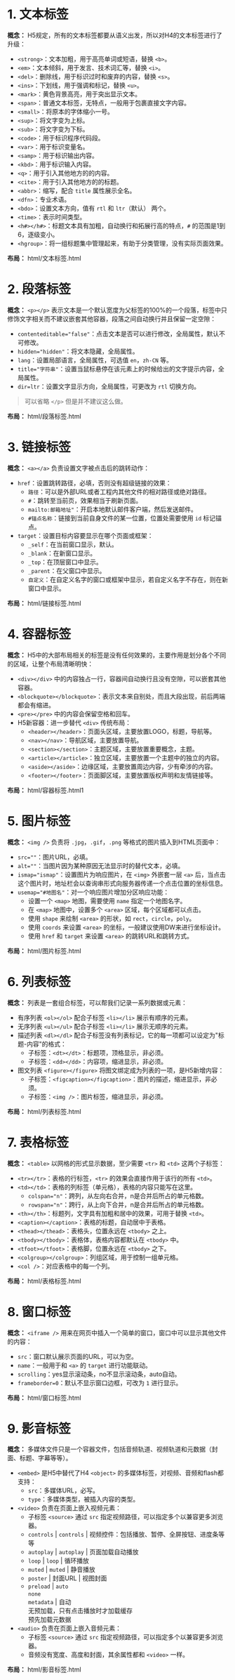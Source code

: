 # 1. 文本标签

**概念：** H5规定，所有的文本标签都要从语义出发，所以对H4的文本标签进行了升级：
- `<strong>`：文本加粗，用于高亮单词或短语，替换 `<b>`。
- `<em>`：文本倾斜，用于发言、技术词汇等，替换 `<i>`。
- `<del>`：删除线，用于标识过时和废弃的内容，替换 `<s>`。
- `<ins>`：下划线，用于强调和标记，替换 `<u>`。
- `<mark>`：黄色背景高亮，用于突出显示文本。
- `<span>`：普通文本标签，无特点，一般用于包裹直接文字内容。
- `<small>`：将原本的字体缩小一号。
- `<sup>`：将文字变为上标。
- `<sub>`：将文字变为下标。
- `<code>`：用于标识程序代码段。
- `<var>`：用于标识变量名。
- `<samp>`：用于标识输出内容。
- `<kbd>`：用于标识输入内容。
- `<q>`：用于引入其他地方的的内容。
- `<cite>`：用于引入其他地方的的标题。
- `<abbr>`：缩写，配合 `title` 属性展示全名。
- `<dfn>`：专业术语。
- `<bdo>`：设置文本方向，值有 `rtl` 和 `ltr`（默认） 两个。
- `<time>`：表示时间类型。
- `<h#></h#>`：标题文本具有加粗，自动换行和拓展行高的特点，`#` 的范围是1到6，逐级变小。
- `<hgroup>`：将一组标题集中管理起来，有助于分类管理，没有实际页面效果。

**布局：** html/文本标签.html

# 2. 段落标签

**概念：** `<p></p>` 表示文本是一个默认宽度为父标签的100%的一个段落，标签中只修饰文字相关而不建议嵌套其他容器，段落之间自动换行并且保留一定空隙：
- `contenteditable="false"`：点击文本是否可以进行修改，全局属性，默认不可修改。
- `hidden="hidden"`：将文本隐藏，全局属性。
- `lang`：设置局部语言，全局属性，可选值 `en`，`zh-CN` 等。
- `title="字符串"`：设置当鼠标悬停在该元素上的时候给出的文字提示内容，全局属性。
- `dir=ltr`：设置文字显示方向，全局属性，可更改为 `rtl` 切换方向。

> 可以省略 `</p>` 但是并不建议这么做。

**布局：** html/段落标签.html

# 3. 链接标签

**概念：** `<a></a>` 负责设置文字被点击后的跳转动作：
- `href`：设置跳转路径，必填，否则没有超级链接的效果：
    - `路径`：可以是外部URL或者工程内其他文件的相对路径或绝对路径。
    - `#`：跳转至当前页，效果相当于刷新页面。
    - `mailto:邮箱地址"`：开启本地默认邮件客户端，然后发送邮件。
    - `#锚点名称`：链接到当前自身文件的某一位置，位置处需要使用 `id` 标记锚点。
- `target`：设置目标内容要显示在哪个页面或框架：
    - `_self`：在当前窗口显示，默认。
    - `_blank`：在新窗口显示。
    - `_top`：在顶层窗口中显示。
    - `_parent`：在父窗口中显示。
    - `自定义`：在自定义名字的窗口或框架中显示，若自定义名字不存在，则在新窗口中显示。

**布局：** html/链接标签.html

# 4. 容器标签

**概念：** H5中的大部布局相关的标签是没有任何效果的，主要作用是划分各个不同的区域，让整个布局清晰明快：
- `<div></div>` 中的内容独占一行，容器间自动换行且没有空隙，可以嵌套其他容器。
- `<blockquote></blockquote>`：表示文本来自别处，而且大段出现，前后两端都会有缩进。
- `<pre></pre>` 中的内容会保留空格和回车。
- H5新容器：进一步替代 `<div>` 传统布局：
    - `<header></header>`：页面头区域，主要放置LOGO，标题，导航等。
    - `<nav></nav>`：导航区域，主要放置导航。
    - `<section></section>`：主题区域，主要放置重要概念，主题。
    - `<article></article>`：独立区域，主要放置一个主题中的独立的内容。
    - `<aside></aside>`：边缘区域，主要放置周边内容，少有牵涉的内容。
    - `<footer></footer>`：页面脚区域，主要放置版权声明和友情链接等。
    
**布局：** html/容器标签.html1

# 5. 图片标签

**概念：** `<img />` 负责将 `.jpg`，`.gif`，`.png` 等格式的图片插入到HTML页面中：
- `src=""`：图片URL，必填。
- `alt=""`：当图片因为某种原因无法显示时的替代文本，必填。
- `ismap="ismap"`：设置图片为响应图片，在 `<img>` 外嵌套一层 `<a>` 后，当点击这个图片时，地址栏会以查询串形式向服务器传递一个点击位置的坐标信息。
- `usemap="#地图名"`：对一个响应图片增加分区响应功能：
    - 设置一个 `<map>` 地图，需要使用 `name` 指定一个地图名字。
    - 在 `<map>` 地图中，设置多个 `<area>` 区域，每个区域都可以点击。
    - 使用 `shape` 来绘制 `<area>` 的形状，如 `rect`，`circle`，`poly`。
    - 使用 `coords` 来设置 `<area>` 的坐标，一般建议使用DW来进行坐标设计。
    - 使用 `href` 和 `target` 来设置 `<area>` 的跳转URL和跳转方式。
    
**布局：** html/图片标签.html

# 6. 列表标签

**概念：** 列表是一套组合标签，可以帮我们记录一系列数据或元素：
- 有序列表 `<ol></ol>` 配合子标签 `<li></li>` 展示有顺序的元素。
- 无序列表 `<ul></ul>` 配合子标签 `<li></li>` 展示无顺序的元素。
- 描述列表 `<dl></dl>` 配合子标签没有列表标记，它的每一项都可以设定为"标题-内容"的格式：
    - 子标签：`<dt></dt>`：标题项，顶格显示，非必须。
    - 子标签：`<dd></dd>`：内容项，缩进显示，非必须。
- 图文列表 `<figure></figure>` 将图文绑定成为列表的一项，是H5新增内容：
    - 子标签：`<figcaption></figcaption>`：图片的描述，缩进显示，非必须。
    - 子标签：`<img />`：图片标签，缩进显示，非必须。

**布局：** html/列表标签.html

# 7. 表格标签

**概念：** `<table>` 以网格的形式显示数据，至少需要 `<tr>` 和 `<td>` 这两个子标签：
- `<tr></tr>`：表格的行标签，`<tr>` 的效果会直接作用于该行的所有 `<td>`。
- `<td></td>`：表格的列标签（单元格），表格的内容只能写在这里。
    - `colspan="n"`：跨列，从左向右合并，n是合并后所占的单元格数。
    - `rowspan="n"`：跨行，从上向下合并，n是合并后所占的单元格数。
- `<th></th>`：标题列，文字具有加粗和居中的效果，可用于替换 `<td>`。
- `<caption></caption>`：表格的标题，自动居中于表格。
- `<thead></thead>`：表格头，位置永远在 `<tbody>` 之上。
- `<tbody></tbody>`：表格体，表格内容都默认在 `<tbody>` 中。
- `<tfoot></tfoot>`：表格脚，位置永远在 `<tbody>` 之下。
- `<colgroup></colgroup>`：列组区域，用于控制一组单元格。
- `<col />`：对应表格中的每一个列。

**布局：** html/表格标签.html

# 8. 窗口标签

**概念：** `<iframe />` 用来在网页中插入一个简单的窗口，窗口中可以显示其他文件的内容：
- `src`：窗口默认展示页面的URL，可以为空。
- `name`：一般用于和 `<a>` 的 `target` 进行功能联动。
- `scrolling`：yes显示滚动条，no不显示滚动条，auto自动。
- `frameborder=0`：默认不显示窗口边框，可改为 `1` 进行显示。

**布局：** html/窗口标签.html

# 9. 影音标签

**概念：** 多媒体文件只是一个容器文件，包括音频轨道、视频轨道和元数据（封面、标题、字幕等等）。
- `<embed>` 是H5中替代了H4 `<object>` 的多媒体标签，对视频、音频和flash都支持：
    - `src`：多媒体URL，必写。
    - `type`：多媒体类型，被插入内容的类型。
- `<video>` 负责在页面上嵌入视频元素：
    - 子标签 `<source>` 通过 `src` 指定视频路径，可以指定多个以兼容更多浏览器。
    - `controls` | `controls` | 视频控件：包括播放、暂停、全屏按钮、进度条等等
    - `autoplay` | `autoplay` | 页面加载自动播放
    - `loop`     | `loop`     | 循环播放
    - `muted`    | `muted`    | 静音播放
    - `poster`   | 封面URL    | 视图封面
    - `preload`  | `auto`<br />`none`<br />`metadata`  | 自动<br/>无预加载，只有点击播放时才加载缓存</br>预先加载元数据
- `<audio>` 负责在页面上嵌入音频元素：
    - 子标签 `<source>` 通过 `src` 指定视频路径，可以指定多个以兼容更多浏览器。
    - 音频没有宽度、高度和封面，其余属性都和 `<video>` 一样。

**布局：** html/影音标签.html





